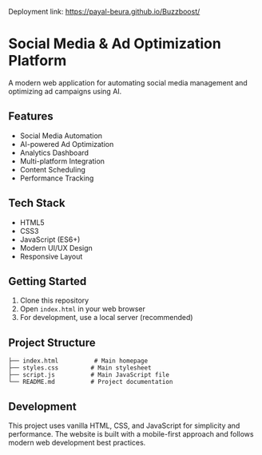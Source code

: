 Deployment link: https://payal-beura.github.io/Buzzboost/



# Social Media & Ad Optimization Platform

A modern web application for automating social media management and optimizing ad campaigns using AI.

## Features

- Social Media Automation
- AI-powered Ad Optimization
- Analytics Dashboard
- Multi-platform Integration
- Content Scheduling
- Performance Tracking

## Tech Stack

- HTML5
- CSS3
- JavaScript (ES6+)
- Modern UI/UX Design
- Responsive Layout

## Getting Started

1. Clone this repository
2. Open `index.html` in your web browser
3. For development, use a local server (recommended)

## Project Structure

```
├── index.html          # Main homepage
├── styles.css         # Main stylesheet
├── script.js          # Main JavaScript file
└── README.md          # Project documentation
```

## Development

This project uses vanilla HTML, CSS, and JavaScript for simplicity and performance. The website is built with a mobile-first approach and follows modern web development best practices. 
